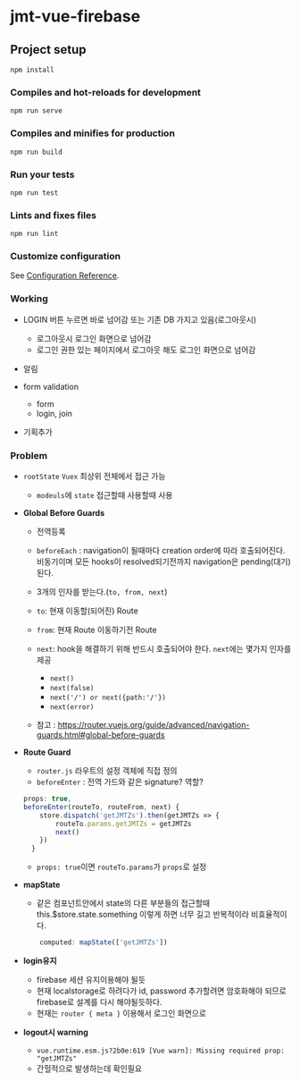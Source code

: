# jmt-vue-firebase

## Project setup
```
npm install
```

### Compiles and hot-reloads for development
```
npm run serve
```

### Compiles and minifies for production
```
npm run build
```

### Run your tests
```
npm run test
```

### Lints and fixes files
```
npm run lint
```

### Customize configuration
See [Configuration Reference](https://cli.vuejs.org/config/).


### Working

- LOGIN 버튼 누르면 바로 넘어감 또는 기존 DB 가지고 있음(로그아웃시)
    - 로그아웃시 로그인 화면으로 넘어감
    - 로그인 권한 있는 페이지에서 로그아웃 해도 로그인 화면으로 넘어감

- 알림
- form validation   
    - form
    - login, join
- 기획추가

### Problem

- `rootState` `Vuex` 최상위 전체에서 접근 가능
    - `modeuls`에 `state` 접근할때 사용할때 사용


- **Global Before Guards**
    - 전역등록
    - `beforeEach` : navigation이 될때마다 creation order에 따라 호출되어진다. 비동기이며 모든 hooks이 resolved되기전까지 navigation은 pending(대기)된다.
    - 3개의 인자를 받는다.(`to, from, next`)
    - `to`: 현재 이동할(되어진) Route
    - `from`: 현재 Route 이동하기전 Route
    - `next`: hook을 해결하기 위해 반드시 호출되어야 한다. `next`에는 몇가지 인자를 제공
        - `next()`
        - `next(false)`
        - `next('/') or next({path:'/'})`
        - `next(error)`

    - 참고 : https://router.vuejs.org/guide/advanced/navigation-guards.html#global-before-guards

- **Route Guard**
    - `router.js` 라우트의 설정 객체에 직접 정의
    - `beforeEnter` : 전역 가드와 같은 signature? 역할?
    ```js
    props: true,
    beforeEnter(routeTo, routeFrom, next) {
        store.dispatch('getJMTZs').then(getJMTZs => {
            routeTo.params.getJMTZs = getJMTZs
            next()
        })
      }
    ```
    - `props: true`이면 `routeTo.params`가 `props`로 설정


- **mapState**
    - 같은 컴포넌트안에서 state의 다른 부분들의 접근할때 this.$store.state.something 이렇게 하면 너무 길고 반복적이라 비효율적이다.
    ```js
        computed: mapState(['getJMTZs'])
    ```
    
- **login유지**
    - firebase 세션 유지이용해야 될듯
    - 현재 localstorage로 하려다가 id, password 추가할려면 암호화해야 되므로 firebase로 설계를 다시 해야될듯하다.
    - 현재는 `router { meta }` 이용해서 로그인 화면으로

- **logout시 warning**
    - `vue.runtime.esm.js?2b0e:619 [Vue warn]: Missing required prop: "getJMTZs"`
    - 간헐적으로 발생하는데 확인필요

